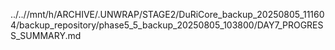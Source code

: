 ../..//mnt/h/ARCHIVE/.UNWRAP/STAGE2/DuRiCore_backup_20250805_111604/backup_repository/phase5_5_backup_20250805_103800/DAY7_PROGRESS_SUMMARY.md